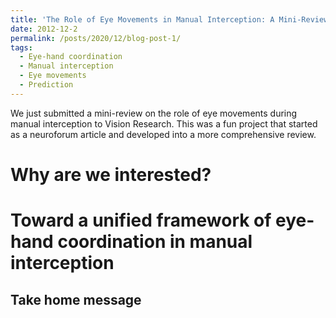 ```yaml
---
title: 'The Role of Eye Movements in Manual Interception: A Mini-Review'
date: 2012-12-2
permalink: /posts/2020/12/blog-post-1/
tags:
  - Eye-hand coordination
  - Manual interception
  - Eye movements
  - Prediction
---
```


We just submitted a mini-review on the role of eye movements during manual interception to Vision Research. This was a fun project that started as a neuroforum article and developed into a more comprehensive review.

Why are we interested?
======

Toward a unified framework of eye-hand coordination in manual interception
======

Take home message
------
